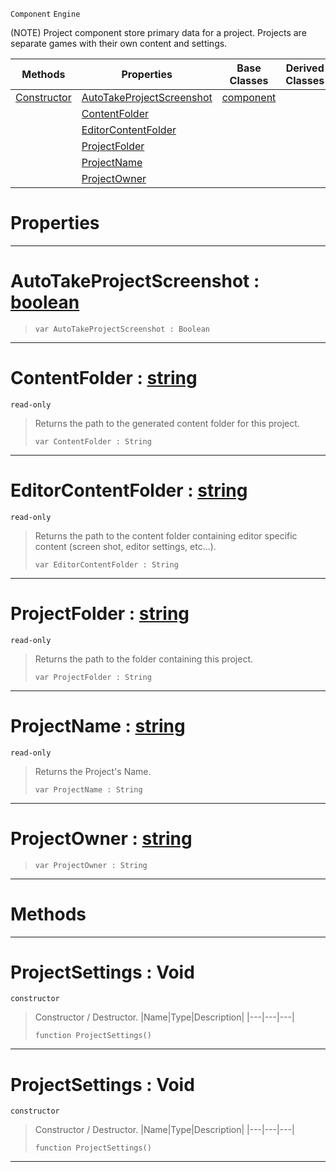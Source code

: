  `Component` `Engine`



(NOTE) Project component store primary data for a project. Projects are separate games with their own content and settings.

|Methods|Properties|Base Classes|Derived Classes|
|---|---|---|---|
|[Constructor](projectsettings.md#projectsettings-void)|[AutoTakeProjectScreenshot](projectsettings.md#autotakeprojectscreensho)|[component](component.md)| |
| |[ContentFolder](projectsettings.md#contentfolder-zilch-engin)| | |
| |[EditorContentFolder](projectsettings.md#editorcontentfolder-zero)| | |
| |[ProjectFolder](projectsettings.md#projectfolder-zilch-engin)| | |
| |[ProjectName](projectsettings.md#projectname-zilch-engine)| | |
| |[ProjectOwner](projectsettings.md#projectowner-zilch-engine)| | |


 #  Properties


---  
 #  AutoTakeProjectScreenshot : [boolean](../nada_base_types/boolean.md)

> 
> ```TS:Nada
> var AutoTakeProjectScreenshot : Boolean


---  
 #  ContentFolder : [string](../nada_base_types/string.md)

 `read-only`

> Returns the path to the generated content folder for this project.
> ```TS:Nada
> var ContentFolder : String


---  
 #  EditorContentFolder : [string](../nada_base_types/string.md)

 `read-only`

> Returns the path to the content folder containing editor specific content (screen shot, editor settings, etc...).
> ```TS:Nada
> var EditorContentFolder : String


---  
 #  ProjectFolder : [string](../nada_base_types/string.md)

 `read-only`

> Returns the path to the folder containing this project.
> ```TS:Nada
> var ProjectFolder : String


---  
 #  ProjectName : [string](../nada_base_types/string.md)

 `read-only`

> Returns the Project's Name.
> ```TS:Nada
> var ProjectName : String


---  
 #  ProjectOwner : [string](../nada_base_types/string.md)

> 
> ```TS:Nada
> var ProjectOwner : String


---  
 #  Methods


---  
 #  ProjectSettings : Void

 `constructor`

> Constructor / Destructor.
> |Name|Type|Description|
> |---|---|---|
> ```TS:Nada
> function ProjectSettings()
> ``` 


---  
 #  ProjectSettings : Void

 `constructor`

> Constructor / Destructor.
> |Name|Type|Description|
> |---|---|---|
> ```TS:Nada
> function ProjectSettings()
> ``` 


---  
 

 